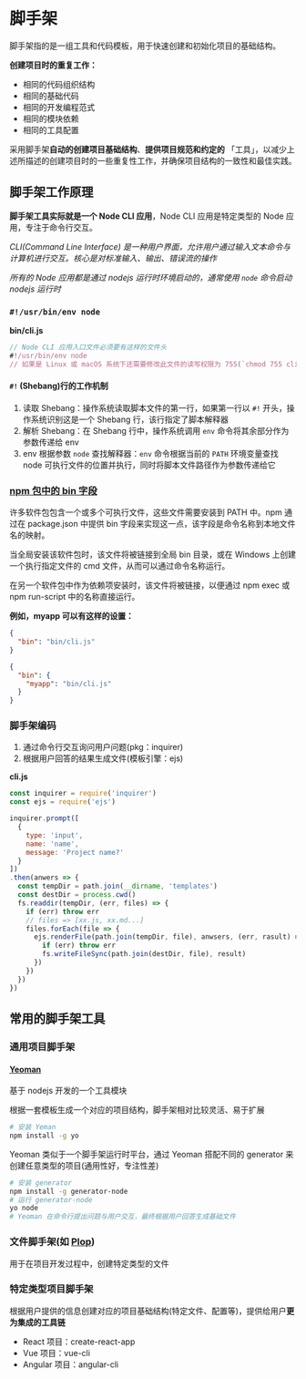 # 脚手架

脚手架指的是一组工具和代码模板，用于快速创建和初始化项目的基础结构。

**创建项目时的重复工作：**

- 相同的代码组织结构
- 相同的基础代码
- 相同的开发编程范式
- 相同的模块依赖
- 相同的工具配置

采用脚手架**自动的创建项目基础结构**、**提供项目规范和约定的** 「工具」，以减少上述所描述的创建项目时的一些重复性工作，并确保项目结构的一致性和最佳实践。

## 脚手架工作原理

**脚手架工具实际就是一个 Node CLI 应用**，Node CLI 应用是特定类型的 Node 应用，专注于命令行交互。

*CLI(Command Line Interface) 是一种用户界面，允许用户通过输入文本命令与计算机进行交互。核心是对标准输入、输出、错误流的操作*

*所有的 Node 应用都是通过 nodejs 运行时环境启动的，通常使用 `node` 命令启动 nodejs 运行时*

### `#!/usr/bin/env node`

**bin/cli.js**
```js
// Node CLI 应用入口文件必须要有这样的文件头
#!/usr/bin/env node
// 如果是 Linux 或 macOS 系统下还需要修改此文件的读写权限为 755(`chmod 755 cli.js`)
```

#### `#!` (Shebang)行的工作机制

1. 读取 Shebang：操作系统读取脚本文件的第一行，如果第一行以 `#!` 开头，操作系统识别这是一个 Shebang 行，该行指定了脚本解释器
2. 解析 Shebang：在 Shebang 行中，操作系统调用 `env` 命令将其余部分作为参数传递给 env
3. env 根据参数 `node` 查找解释器：`env` 命令根据当前的 `PATH` 环境变量查找 node 可执行文件的位置并执行，同时将脚本文件路径作为参数传递给它

### [npm 包中的 bin 字段](https://docs.npmjs.com/cli/v10/configuring-npm/package-json#bin)

许多软件包包含一个或多个可执行文件，这些文件需要安装到 PATH 中。npm 通过在 package.json 中提供 bin 字段来实现这一点，该字段是命令名称到本地文件名的映射。

当全局安装该软件包时，该文件将被链接到全局 bin 目录，或在 Windows 上创建一个执行指定文件的 cmd 文件，从而可以通过命令名称运行。

在另一个软件包中作为依赖项安装时，该文件将被链接，以便通过 npm exec 或 npm run-script 中的名称直接运行。

**例如，myapp 可以有这样的设置：**
```json
{
  "bin": "bin/cli.js"
}
```
```json
{
  "bin": {
    "myapp": "bin/cli.js"
  }
}
```

### 脚手架编码

1. 通过命令行交互询问用户问题(pkg：inquirer)
2. 根据用户回答的结果生成文件(模板引擎：ejs)

**cli.js**
```js
const inquirer = require('inquirer')
const ejs = require('ejs')

inquirer.prompt([
  {
    type: 'input',
    name: 'name',
    message: 'Project name?'
  }
])
.then(anwers => {
  const tempDir = path.join(__dirname, 'templates')
  const destDir = process.cwd()
  fs.readdir(tempDir, (err, files) => {
    if (err) throw err
    // files => [xx.js, xx.md...]
    files.forEach(file => {
      ejs.renderFile(path.join(tempDir, file), anwsers, (err, rasult) => {
        if (err) throw err
        fs.writeFileSync(path.join(destDir, file), result)
      })
    })
  })
})
```

## 常用的脚手架工具

### 通用项目脚手架

#### [Yeoman](https://yeoman.io/)

基于 nodejs 开发的一个工具模块

根据一套模板生成一个对应的项目结构，脚手架相对比较灵活、易于扩展

```bash
# 安装 Yeman
npm install -g yo
```

Yeoman 类似于一个脚手架运行时平台，通过 Yeoman 搭配不同的 generator 来创建任意类型的项目(通用性好，专注性差)

```bash
# 安装 generator
npm install -g generator-node
# 运行 generator-node
yo node
# Yeoman 在命令行提出问题与用户交互，最终根据用户回答生成基础文件
```

### 文件脚手架(如 [Plop](https://github.com/plopjs/plop))

用于在项目开发过程中，创建特定类型的文件

### 特定类型项目脚手架

根据用户提供的信息创建对应的项目基础结构(特定文件、配置等)，提供给用户**更为集成的工具链**

- React 项目：create-react-app
- Vue 项目：vue-cli
- Angular 项目：angular-cli
